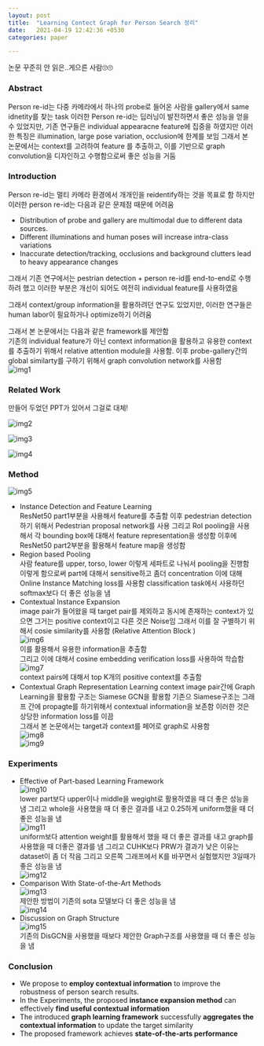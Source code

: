 ```yaml
---
layout: post
title:  "Learning Contect Graph for Person Search 정리"
date:   2021-04-19 12:42:36 +0530
categories: paper

---
```




논문 꾸준히 안 읽은..게으른 사람🙄🙄

### Abstract

Person re-id는 다중 카메라에서 하나의 probe로 들어온 사람을 gallery에서 same idnetity를 찾는 task 이러한 Person re-id는 딥러닝이 발전하면서 좋은 성능을 얻을 수 있었지만, 기존 연구들은 individual appearacne feature에 집중을 하였지만 이러한 특징은 illumination, large pose variation, occlusion에 한계를 보임 그래서 본 논문에서는 context를 고려하여 feature 를 추출하고, 이를 기반으로 graph convolution을 디자인하고 수행함으로써 좋은 성능을 거둠

### Introduction

Person re-id는 멀티 카메라 환경에서 개개인을 reidentify하는 것을 목표로 함 하지만 이러한 person re-id는 다음과 같은 문제점 때문에 어려움

* Distribution of probe and gallery are multimodal due to different data sources.  
* Different illuminations and human poses will increase intra-class variations
* Inaccurate detection/tracking, occlusions and background clutters lead to heavy appearance changes

그래서 기존 연구에서는 pestrian detection + person re-id를 end-to-end로 수행하려 했고 이러한 부분은 개선이 되어도 여전히 individual feature를 사용하였음

그래서 context/group information을 활용하려던 연구도 있었지만, 이러한 연구들은 human labor이 필요하거나 optimize하기 어려움

그래서 본 논문에서는 다음과 같은 framework를 제안함   
기존의 individual feature가 아닌 context information을 활용하고 유용한 context를 추출하기 위해서 relative attention module을 사용함. 이후 probe-gallery간의 global similarty를 구하기 위해서 graph convolution network를 사용함   
![img1](/assets/post/post14/img1.png)

### Related Work

만들어 두었던 PPT가 있어서 그걸로 대체! 

![img2](/assets/post/post14/img2.png)

![img3](/assets/post/post14/img3.png)

![img4](/assets/post/post14/img4.png)

### Method

![img5](/assets/post/post14/img5.png)

* Instance Detection and Feature Learning   
  ResNet50 part1부분을 사용해서 feature를 추출함 이후 pedestrian detection하기 위해서 Pedestrian proposal network를 사용 그리고 RoI pooling을 사용해서 각 bounding box에 대해서 feature representation을 생성함 이후에 ResNet50 part2부분을 활용해서 feature map을 생성함 
* Region based Pooling  
  사람 feature를 upper, torso, lower 이렇게 세파트로 나눠서 pooling을 진행함 이렇게 함으로써 part에 대해서 sensitive하고 좀더 concentration 
  이에 대해 Online Instance Matching loss를 사용함 classification task에서 사용하던 softmax보다 더 좋은 성능을 냄 
* Contextual Instance Expansion  
  image pair가 들어왔을 때 target pair를 제외하고 동시에 존재하는 context가 있으면 그거는 positive context이고 다른 것은 Noise임 그래서 이를 잘 구별하기 위해서 cosie similarity를 사용함 (Relative Attention Block )  
  ![img6](/assets/post/post14/img6.png)  
  이를 활용해서 유용한 information을 추출함   
  그리고 이에 대해서 cosine embedding verification loss를 사용하여 학습함  
  ![img7](/assets/post/post14/img7.png)  
  context pairs에 대해서 top K개의 positive context를 추출함
* Contextual Graph Representation Learning
  context image pair간에 Graph Learning을 활용함 구조는 Siamese GCN을 활용함 기존으 Siamese구조는 그래프 간에 propagte를 하기위해서 contextual information을 보존함 이러한 것은 상당한 information loss를 이끔  
  그래서 본 논문에서는 target과 context를 페어로 graph로 사용함  
  ![img8](/assets/post/post14/img8.png)    
  ![img9](/assets/post/post14/img9.png)   


### Experiments

* Effective of Part-based Learning Framework  
  ![img10](/assets/post/post14/img10.png)   
  lower part보다 upper이나 middle을 wegight로 활용하였을 때 더 좋은 성능을 냄 그리고 whole을 사용했을 때 더 좋은 결과를 내고 0.25하게 uniform했을 때 더 좋은 성능을 냄  
  ![img11](/assets/post/post14/img11.png)  
  uniform보다 attention weight를 활용해서 했을 때 더 좋은 결과를 내고 graph를 사용했을 때 더좋은 결과를 냄 그리고 CUHK보다 PRW가 결과가 낮은 이유는 dataset이 좀 더 작음  그리고 오른쪽 그래프에서 K를 바꾸면서 실험했지만 3일때가 좋은 성능을 냄  
  ![img12](/assets/post/post14/img12.png)  
* Comparison With State-of-the-Art Methods   
  ![img13](/assets/post/post14/img13.png)     
  제안한 방법이 기존의 sota 모델보다 더 좋은 성능을 냄   
  ![img14](/assets/post/post14/img14.png)
* Discussion on Graph Structure  
  ![img15](/assets/post/post14/img15.png)  
  기존의 DisGCN을 사용했을 때보다 제안한 Graph구조를 사용했을 때 더 좋은 성능을 냄 

### Conclusion

* We propose to **employ contextual information** to improve the robustness of person search results.  
* In the Experiments, the proposed **instance expansion method** can effectively **find useful contextual information**
* The introduced **graph learning framework** successfully **aggregates the contextual information** to update the target similarity
* The proposed framework achieves **state-of-the-arts performance**
